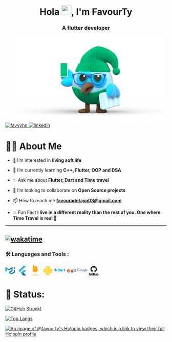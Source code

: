 <h1 align="center">Hola <img src="https://media.giphy.com/media/hvRJCLFzcasrR4ia7z/giphy.gif" width="30px" height="30px2" />, I'm FavourTy</h1>
<h3 align="center">A flutter developer</h3>
<img align='right' alt='avatar' width='480' src="favDash.png">

<p align="left"> 
  <a href="https://twitter.com/favvyhn" target="blank">
    <img src="https://img.shields.io/twitter/follow/favvyhn?logo=twitter&style=for-the-badge" alt="favvyhn" />
  </a>
  <a href="https://www.linkedin.com/in/adeyemi-favour-adetayo-72800222a/" target="blank">
    <img src="https://img.shields.io/badge/LinkedIn--_.svg?style=social&logo=linkedin" alt="linkedin" height='28px'  />
  </a>

 # :woman_technologist: About Me

- 👀 I’m interested in **living soft life**
  
- 🌱 I’m currently learning **C++, Flutter, OOP and  DSA**
  
- ✨ Ask me about **Flutter, Dart and Time travel**
  
- 💞️ I’m looking to collaborate on **Open Source projects**
  
- 📫 How to reach me **favouradetayo03@gmail.com**
  
- 💥 Fun Fact **I live in a different reality than the rest of you. One where Time Travel is real 🏹**
---
[![wakatime](https://wakatime.com/badge/user/522cfa32-e8c1-479c-bdb9-77a83cdcbe8d.svg)](https://wakatime.com/@522cfa32-e8c1-479c-bdb9-77a83cdcbe8d)
---

### :hammer_and_wrench: Languages and Tools :
<div>
  <img src="https://github.com/devicons/devicon/blob/master/icons/materialui/materialui-original.svg" title="Material UI" alt="Material UI" width="30" height="30"/>&nbsp;
  <img src="https://github.com/devicons/devicon/blob/master/icons/flutter/flutter-original.svg" title="Flutter" alt="Flutter" width="30" height="30"/>&nbsp;
  <img src="https://github.com/devicons/devicon/blob/master/icons/firebase/firebase-plain-wordmark.svg" title="Firebase" alt="Firebase" width="34" height="34"/>&nbsp;
    <img src= "https://raw.githubusercontent.com/devicons/devicon/55609aa5bd817ff167afce0d965585c92040787a/icons/python/python-plain.svg"title="Python" **alt="Python" width="30" height="30"/>
   <img src="https://raw.githubusercontent.com/devicons/devicon/55609aa5bd817ff167afce0d965585c92040787a/icons/dart/dart-plain-wordmark.svg" title="Dart" **alt="Dart" width="35" height="35"/>
   <img src="https://github.com/devicons/devicon/blob/master/icons/git/git-original-wordmark.svg" title="Git" **alt="Git" width="30" height="30"/>
   <img src="https://raw.githubusercontent.com/devicons/devicon/55609aa5bd817ff167afce0d965585c92040787a/icons/google/google-plain-wordmark.svg" title="Google" **alt="Google" width="33" height="33"/>
    <img src="https://raw.githubusercontent.com/devicons/devicon/55609aa5bd817ff167afce0d965585c92040787a/icons/github/github-original-wordmark.svg" title="GitHub" **alt="GitHub" width="30" height="30"/>
</div>
 
 
# 🚀 Status:
  
 [![GitHub Streak](https://streak-stats.demolab.com/?user=favourTy&theme=github-dark))](https://git.io/streak-stats)

 [![Top Langs](https://github-readme-stats.vercel.app/api/top-langs/?username=favourTy&layout=compact&theme=vision-friendly-dark)](https://github.com/anuraghazra/github-readme-stats)
 
 [![An image of @favourty's Holopin badges, which is a link to view their full Holopin profile](https://holopin.me/favourty)](https://holopin.io/@favourty)

<!---
FavourTy/FavourTy is a ✨ special ✨ repository because its `README.md` (this file) appears on your GitHub profile.

You can click the Preview link to take a look at your changes.
--->
